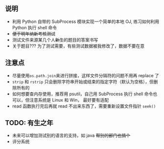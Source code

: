 ## 说明
- 利用 Python 自带的 SubProcess 模块实现一个简单的本地 OJ, 练习如何利用 Python 执行 shell 命令
- ~~便于明年纳新考核测试~~
- 测试文件来源某几个人~~新生~~的题目的答案书写
- 关于题目??? 为了测试需要，有些测试数据被我修改了，数据不要在意

## 注意点

- 尽量使用`os.path.join`来进行拼接，这样文件分隔符的问题不用再 replace 了
- `strip` 和 `rstrip` 只会删除字符串开始或结束的指定字符（默认为空格），但删除所有的
- 如何想要查内存使用，推荐用 psutil，自己用 SubProcess 执行 shell 命令也可以，但注意系统是 Linux 和 Win，
最好要有适配
- read 函数执行完后再就 read 不出来东西了，需要重新设置文件指针 `seek()`

## TODO: 有生之年

- 未来可以增加测试别的语言的支持，如 java ~~帮别的部门也搞个~~
- 评分系统
